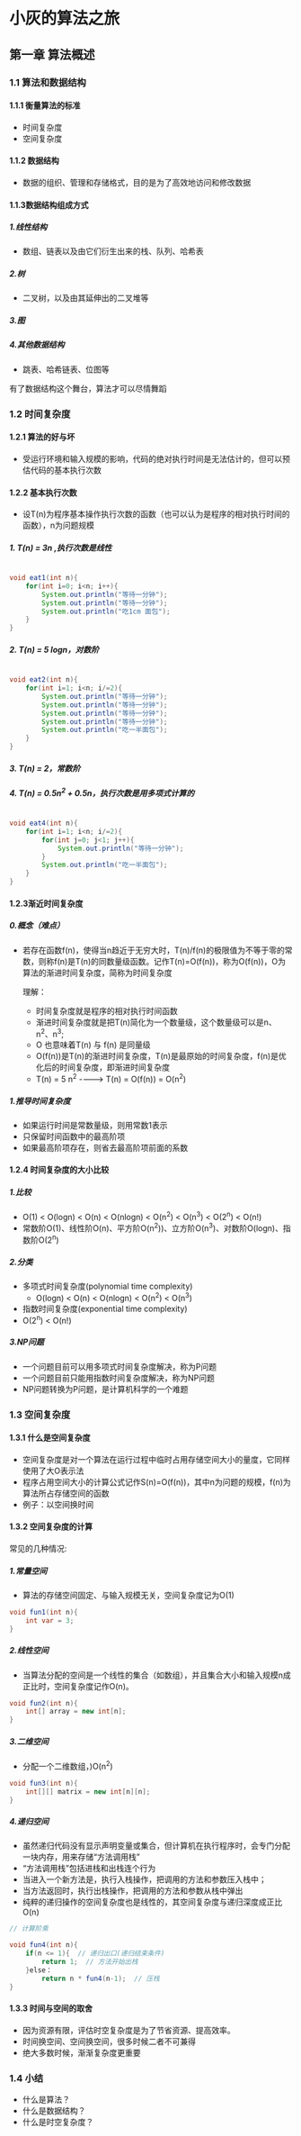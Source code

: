 # 小灰的算法之旅

## 第一章 算法概述




### 1.1 算法和数据结构



#### 1.1.1 衡量算法的标准  
* 时间复杂度  
* 空间复杂度  


#### 1.1.2 数据结构
* 数据的组织、管理和存储格式，目的是为了高效地访问和修改数据


#### 1.1.3数据结构组成方式  

##### 1.线性结构  
* 数组、链表以及由它们衍生出来的栈、队列、哈希表
    
##### 2.树  
* 二叉树，以及由其延伸出的二叉堆等
  
##### 3.图  

##### 4.其他数据结构  
* 跳表、哈希链表、位图等  

有了数据结构这个舞台，算法才可以尽情舞蹈  



### 1.2 时间复杂度


#### 1.2.1 算法的好与坏
* 受运行环境和输入规模的影响，代码的绝对执行时间是无法估计的，但可以预估代码的基本执行次数  


#### 1.2.2 基本执行次数  
* 设T(n)为程序基本操作执行次数的函数（也可以认为是程序的相对执行时间的函数），n为问题规模

##### 1. T(n) = 3n ,执行次数是线性
```java

void eat1(int n){
    for(int i=0; i<n; i++){
        System.out.println("等待一分钟");
        System.out.println("等待一分钟");
        System.out.println("吃1cm 面包");
    }
}
```

#####  2. T(n) = 5 logn，对数阶
```java

void eat2(int n){
    for(int i=1; i<n; i/=2){
        System.out.println("等待一分钟");
        System.out.println("等待一分钟");
        System.out.println("等待一分钟");
        System.out.println("等待一分钟");
        System.out.println("吃一半面包");
    }
}

```

##### 3. T(n) = 2，常数阶

##### 4. T(n) = 0.5n<sup>2</sup> + 0.5n，执行次数是用多项式计算的

```java

void eat4(int n){
    for(int i=1; i<n; i/=2){
        for(int j=0; j<1; j++){
            System.out.println("等待一分钟");
        }
        System.out.println("吃一半面包");
    }
}

```


#### 1.2.3渐近时间复杂度  

##### 0.概念（难点）
* 若存在函数f(n)，使得当n趋近于无穷大时，T(n)/f(n)的极限值为不等于零的常数，则称f(n)是T(n)的同数量级函数。记作T(n)=O(f(n))，称为O(f(n))，O为算法的渐进时间复杂度，简称为时间复杂度
    
    理解：
    * 时间复杂度就是程序的相对执行时间函数
    * 渐进时间复杂度就是把T(n)简化为一个数量级，这个数量级可以是n、n<sup>2</sup>、n<sup>3</sup>; 
    * O 也意味着T(n) 与 f(n) 是同量级
    * O(f(n))是T(n)的渐进时间复杂度，T(n)是最原始的时间复杂度，f(n)是优化后的时间复杂度，即渐进时间复杂度
    * T(n) = 5 n<sup>2</sup>    ---->     T(n) = O(f(n)) = O(n<sup>2</sup>)

##### 1.推导时间复杂度
* 如果运行时间是常数量级，则用常数1表示 
* 只保留时间函数中的最高阶项 
* 如果最高阶项存在，则省去最高阶项前面的系数


#### 1.2.4 时间复杂度的大小比较

##### 1.比较
* O(1) < O(logn) < O(n) < O(nlogn) < O(n<sup>2</sup>) < O(n<sup>3</sup>) < O(2<sup>n</sup>) < O(n!)
* 常数阶O(1)、线性阶O(n)、平方阶O(n<sup>2</sup>))、立方阶O(n<sup>3</sup>)、对数阶O(logn)、指数阶O(2<sup>n</sup>)

##### 2.分类
* 多项式时间复杂度(polynomial time complexity)
    * O(logn) < O(n) < O(nlogn) < O(n<sup>2</sup>) < O(n<sup>3</sup>)
* 指数时间复杂度(exponential time complexity)
*   O(2<sup>n</sup>) < O(n!)

##### 3.NP问题
* 一个问题目前可以用多项式时间复杂度解决，称为P问题
* 一个问题目前只能用指数时间复杂度解决，称为NP问题
* NP问题转换为P问题，是计算机科学的一个难题



### 1.3 空间复杂度 


#### 1.3.1 什么是空间复杂度
* 空间复杂度是对一个算法在运行过程中临时占用存储空间大小的量度，它同样使用了大O表示法
* 程序占用空间大小的计算公式记作S(n)=O(f(n))，其中n为问题的规模，f(n)为算法所占存储空间的函数
* 例子：以空间换时间


#### 1.3.2 空间复杂度的计算

常见的几种情况:

##### 1.常量空间
* 算法的存储空间固定、与输入规模无关，空间复杂度记为O(1)
```java
void fun1(int n){
    int var = 3;
}
```

##### 2.线性空间
* 当算法分配的空间是一个线性的集合（如数组），并且集合大小和输入规模n成正比时，空间复杂度记作O(n)。

```java
void fun2(int n){
    int[] array = new int[n];
}
```

##### 3.二维空间
* 分配一个二维数组，)O(n<sup>2</sup>)

```java
void fun3(int n){
    int[][] matrix = new int[n][n];
}
```

##### 4.递归空间
* 虽然递归代码没有显示声明变量或集合，但计算机在执行程序时，会专门分配一块内存，用来存储“方法调用栈”
* “方法调用栈”包括进栈和出栈连个行为
* 当进入一个新方法是，执行入栈操作，把调用的方法和参数压入栈中；
* 当方法返回时，执行出栈操作，把调用的方法和参数从栈中弹出
* 纯粹的递归操作的空间复杂度也是线性的，其空间复杂度与递归深度成正比O(n)

```java
// 计算阶乘

void fun4(int n){
    if(n <= 1){  // 递归出口(递归结束条件)
        return 1;  // 方法开始出栈
    }else：
        return n * fun4(n-1);  // 压栈
}
```


#### 1.3.3 时间与空间的取舍
* 因为资源有限，评估时空复杂度是为了节省资源、提高效率。
* 时间换空间、空间换空间，很多时候二者不可兼得
* 绝大多数时候，渐渐复杂度更重要


### 1.4 小结
* 什么是算法？
* 什么是数据结构？
* 什么是时空复杂度？
